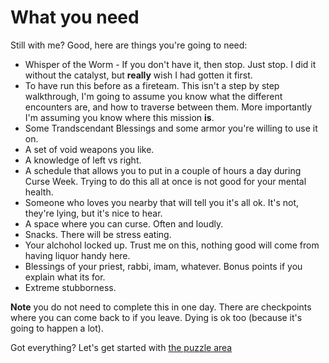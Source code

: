# What you need
Still with me? Good, here are things you're going to need:
* Whisper of the Worm - If you don't have it, then stop.  Just stop.  I did it without the catalyst, but **really** wish I had gotten it first.
* To have run this before as a fireteam.  This isn't a step by step walkthrough, I'm going to assume you know what the different encounters are, and how to traverse between them.  More importantly I'm assuming you know where this mission **is**.
* Some Trandscendant Blessings and some armor you're willing to use it on.
* A set of void weapons you like.
* A knowledge of left vs right.
* A schedule that allows you to put in a couple of hours a day during Curse Week.  Trying to do this all at once is not good for your mental health.
* Someone who loves you nearby that will tell you it's all ok.  It's not, they're lying, but it's nice to hear.
* A space where you can curse.  Often and loudly.
* Snacks.  There will be stress eating.
* Your alchohol locked up.  Trust me on this, nothing good will come from having liquor handy here.
* Blessings of your priest, rabbi, imam, whatever.  Bonus points if you explain what its for.
* Extreme stubborness.

**Note** you do not need to complete this in one day.  There are checkpoints where you can come back to if you leave.  Dying is ok too (because it's going to happen a lot).

Got everything?  Let's get started with [the puzzle area](./part1-puzzle.html)